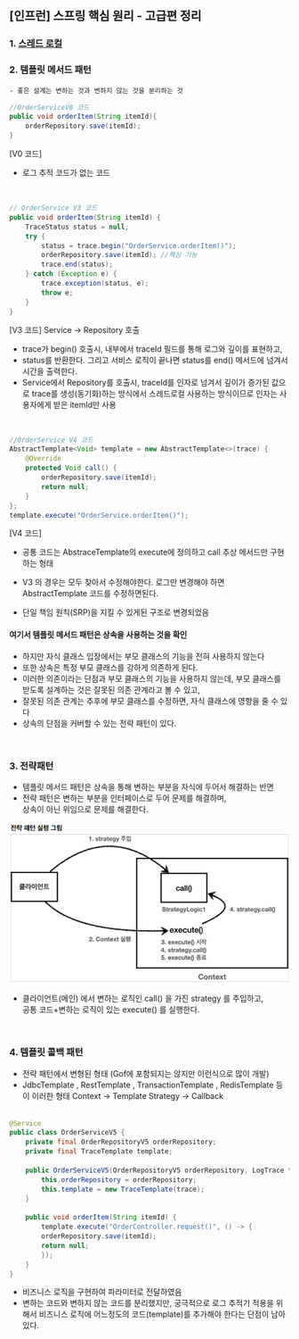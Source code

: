 ## [인프런] 스프링 핵심 원리 - 고급편 정리

### 1. [스레드 로컬](https://velog.io/@jiny798/ThreadLocal-In-Java)
### 2. 템플릿 메서드 패턴
    - 좋은 설계는 변하는 것과 변하지 않는 것을 분리하는 것

```java
//OrderServiceV0 코드
public void orderItem(String itemId){
    orderRepository.save(itemId);
}
```
[V0 코드]
- 로그 추적 코드가 없는 코드

<br/>

```java
// OrderService V3 코드
public void orderItem(String itemId) {
    TraceStatus status = null;
    try {
        status = trace.begin("OrderService.orderItem()");
        orderRepository.save(itemId); //핵심 기능
        trace.end(status);
    } catch (Exception e) {
        trace.exception(status, e);
        throw e;
    }
}
```
[V3 코드] Service -> Repository 호출
- trace가 begin() 호출시, 내부에서 traceId 필드를 통해 로그와 깊이를 표현하고,
- status를 반환한다. 그리고 서비스 로직이 끝나면 status를 end() 메서드에 넘겨서 시간을 출력한다.
- Service에서 Repository를 호출시, traceId를 인자로 넘겨서 깊이가 증가된 값으로 trace를 생성(동기화)하는 방식에서 스레드로컬 사용하는 방식이므로 인자는 사용자에게 받은 itemId만 사용

<br/>

```java
//OrderService V4 코드
AbstractTemplate<Void> template = new AbstractTemplate<>(trace) {
    @Override
    protected Void call() {
        orderRepository.save(itemId);
        return null;
    }
};
template.execute("OrderService.orderItem()");
```

[V4 코드]
- 공통 코드는 AbstraceTemplate의 execute에 정의하고
call 추상 메서드만 구현하는 형태
- V3 의 경우는 모두 찾아서 수정해야한다.
로그만 변경해야 하면 AbstractTemplate 코드를 수정하면된다.

- 단일 책임 원칙(SRP)을 지킬 수 있게된 구조로 변경되었음

#### 여기서 템플릿 메서드 패턴은 상속을 사용하는 것을 확인
- 하지만 자식 클래스 입장에서는 부모 클래스의 기능을 전혀 사용하지 않는다
- 또한 상속은 특정 부모 클래스를 강하게 의존하게 된다.
- 이러한 의존이라는 단점과 부모 클래스의 기능을 사용하지 않는데, 부모 클래스를 받도록 
설계하는 것은 잘못된 의존 관계라고 볼 수 있고,
- 잘못된 의존 관계는 추후에 부모 클래스를 수정하면, 자식 클래스에 영향을 줄 수 있다
- 상속의 단점을 커버할 수 있는 전략 패턴이 있다.

<br/>

### 3. 전략패턴
- 템플릿 메서드 패턴은 상속을 통해 변하는 부분을 자식에 두어서 해결하는 반면
- 전략 패턴은 변하는 부분을 인터페이스로 두어 문제를 해결하며,
<br/> 상속이 아닌 위임으로 문제를 해결한다.

![img.png](img.png)
- 클라이언트(메인) 에서 변하는 로직인 call() 을 가진 strategy 를 주입하고,
<br/> 공통 코드+변하는 로직이 있는 execute() 를 실행한다.

<br/>

### 4. 템플릿 콜백 패턴
- 전략 패턴에서 변형된 형태 (Gof에 포함되지는 않지만 이런식으로 많이 개발)
- JdbcTemplate , RestTemplate , TransactionTemplate , RedisTemplate 등이 이러한 형태
Context -> Template
Strategy -> Callback

```java

@Service
public class OrderServiceV5 { 
    private final OrderRepositoryV5 orderRepository;
    private final TraceTemplate template;
    
    public OrderServiceV5(OrderRepositoryV5 orderRepository, LogTrace trace) {
        this.orderRepository = orderRepository;
        this.template = new TraceTemplate(trace);
    }
    
    public void orderItem(String itemId) {
        template.execute("OrderController.request()", () -> {
        orderRepository.save(itemId);
        return null;
        });
    }
}


```
- 비즈니스 로직을 구현하여 파라미터로 전달하였음
- 변하는 코드와 변하지 않는 코드를 분리했지만, 궁극적으로 로그 추적기 적용을 위해서
비즈니스 로직에 어느정도의 코드(template)를 추가해야 한다는 단점이 남아있다.
